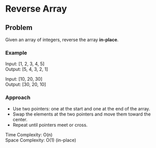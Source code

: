 # Reverse Array

## Problem
Given an array of integers, reverse the array **in-place**.

### Example
Input: [1, 2, 3, 4, 5]  
Output: [5, 4, 3, 2, 1]

Input: [10, 20, 30]  
Output: [30, 20, 10]

### Approach
- Use two pointers: one at the start and one at the end of the array.
- Swap the elements at the two pointers and move them toward the center.
- Repeat until pointers meet or cross.

Time Complexity: O(n)  
Space Complexity: O(1) (in-place)
